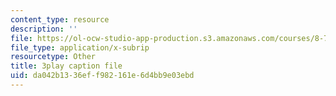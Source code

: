 ```yaml
---
content_type: resource
description: ''
file: https://ol-ocw-studio-app-production.s3.amazonaws.com/courses/8-701-introduction-to-nuclear-and-particle-physics-fall-2020/da042b1336eff982161e6d4bb9e03ebd_BqZ8TiM-UVs.srt
file_type: application/x-subrip
resourcetype: Other
title: 3play caption file
uid: da042b13-36ef-f982-161e-6d4bb9e03ebd
---
```

